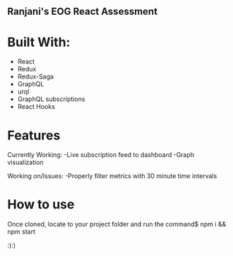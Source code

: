 ## Ranjani's EOG React Assessment

# Built With:
- React
- Redux
- Redux-Saga
- GraphQL
- urql
- GraphQL subscriptions
- React Hooks

# Features
Currently Working:
-Live subscription feed to dashboard
-Graph visualization

Working on/Issues:
-Properly filter metrics with 30 minute time intervals

# How to use
Once cloned, locate to your project folder and run the command$ npm i && npm start

:):)

